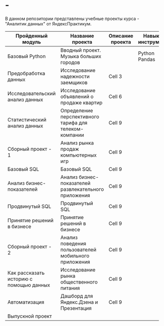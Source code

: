 # -
В данном репозитории представлены учебные проекты курса - "Аналитик данных" от ЯндексПрактикум.

|Пройденный модуль                       |Название проекта                                       |Описание проекта |Навыки и инструменты |
|----------------------------------------|-------------------------------------------------------|-----------------|---------------------| 
|Базовый Python                          |Вводный проект. Музыка больших городов                 |                 | Python Pandas       |
|Предобработка данных                    |Исследование надежности заемщиков                      | Cell 3          |                     |
|Исследовательский анализ данных         |Исследование объявлений о продаже квартир              | Cell 6          |                     |
|Статистический анализ данных            |Определение перспективного тарифа для телеком-компании | Cell 9          |                     |
|Сборный проект - 1                      |Анализ рынка продаж компьютерных игр                   | Cell 9          |                     |
|Базовый SQL                             |Базовый SQL                                            | Cell 9          |                     |
|Анализ бизнес-показателей               |Анализ бизнес-показателей развлекательного приложения  | Cell 9          |                     |
|Продвинутый SQL                         |Продвинутый SQL                                        | Cell 9          |                     |
|Принятие решений в бизнесе              |Принятие решений в бизнесе                             | Cell 9          |                     |
|Сборный проект - 2                      |Анализ поведения пользователей мобильного приложения   | Cell 9          |                     |
|Как рассказать историю с помощью данных |Исследование рынка общественного питания               | Cell 9          |                     |
|Автоматизация                           |Дашборд для Яндекс.Дзена и Презентация                 | Cell 9          |                     |
|Выпускной проект                        |                                                       | |               |                     |
